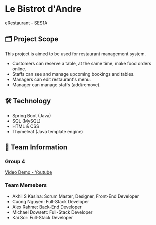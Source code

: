 # Le Bistrot d'Andre
eRestaurant - SES1A

## 🗂 Project Scope 
This project is aimed to be used for restaurant management system. 
- Customers can reserve a table, at the same time, make food orders online. 
- Staffs can see and manage upcoming bookings and tables.
- Managers can edit restaurant's menu.
- Manager can manage staffs (add/remove).


## 🛠 Technology 
- Spring Boot (Java)
- SQL (MySQL)
- HTML & CSS
- Thymeleaf (Java template engine)

## 👥 Team Information

### Group 4
[Video Demo - Youtube](https://youtu.be/mkK7PpfswBk)

### Team Memebers
- Akhil S Kasina: Scrum Master, Designer, Front-End Developer
- Cuong Nguyen: Full-Stack Developer
- Alex Rahme: Back-End Developer
- Michael Dowsett: Full-Stack Developer
- Kai Sor: Full-Stack Developer


